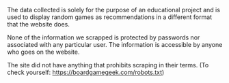  The data collected is solely for the purpose of an educational project and is used to display random games as recommendations in a different format that the website does. 
 
 None of the information we scrapped is protected by passwords nor associated with any particular user. The information is accessible by anyone who goes on the website.

 The site did not have anything that prohibits scraping in their terms. (To check yourself: https://boardgamegeek.com/robots.txt)